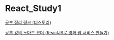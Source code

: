 # React_Study1

<a href="https://waraliyo.tistory.com/" target="_blank">공부 정리 링크 (티스토리)</a>

<a href="https://nomadcoders.co/react-for-beginners/lobby" target="_blank">공부 강의 노마드 코더 (ReactJS로 영화 웹 서비스 만들기)</a>